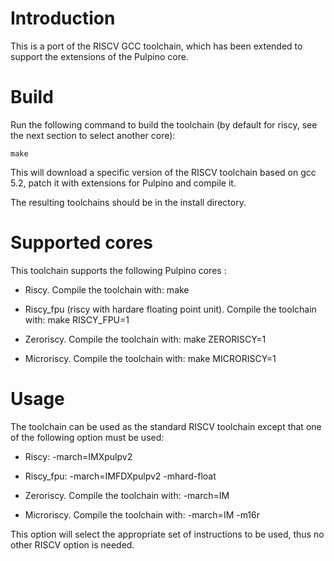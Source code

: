 # Introduction

This is a port of the RISCV GCC toolchain, which has been extended to support the extensions of the Pulpino core.

# Build

Run the following command to build the toolchain (by default for riscy, see the next section to select another core):

    make

This will download a specific version of the RISCV toolchain based on gcc 5.2, patch it with extensions for Pulpino and compile it.

The resulting toolchains should be in the install directory.

# Supported cores

This toolchain supports the following Pulpino cores :

- Riscy. Compile the toolchain with: make

- Riscy_fpu (riscy with hardare floating point unit). Compile the toolchain with: make RISCY_FPU=1

- Zeroriscy. Compile the toolchain with: make ZERORISCY=1

- Microriscy. Compile the toolchain with: make MICRORISCY=1

# Usage

The toolchain can be used as the standard RISCV toolchain except that one of the following option must be used:

- Riscy: -march=IMXpulpv2

- Riscy_fpu: -march=IMFDXpulpv2 -mhard-float

- Zeroriscy. Compile the toolchain with: -march=IM

- Microriscy. Compile the toolchain with: -march=IM -m16r

This option will select the appropriate set of instructions to be used, thus no other RISCV option is needed.



  